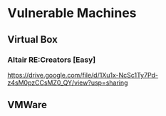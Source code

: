 # **Vulnerable Machines** 

## **Virtual Box**

### Altair RE:Creators [Easy]
https://drive.google.com/file/d/1Xu1x-NcSc1Ty7Pd-z4sM0pzCCsMZ0_QY/view?usp=sharing

## **VMWare**
